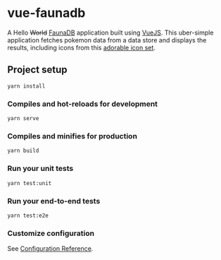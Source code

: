 # vue-faunadb

A Hello ~~World~~ [FaunaDB](https://fauna.com/) application built using [VueJS](https://vuejs.org/). This uber-simple application fetches pokemon data from a data store and displays the results, including icons from this [adorable icon set](https://www.iconfinder.com/iconsets/pokemon-go-vol-2). 

## Project setup
```
yarn install
```

### Compiles and hot-reloads for development
```
yarn serve
```

### Compiles and minifies for production
```
yarn build
```

### Run your unit tests
```
yarn test:unit
```

### Run your end-to-end tests
```
yarn test:e2e
```

### Customize configuration
See [Configuration Reference](https://cli.vuejs.org/config/).
